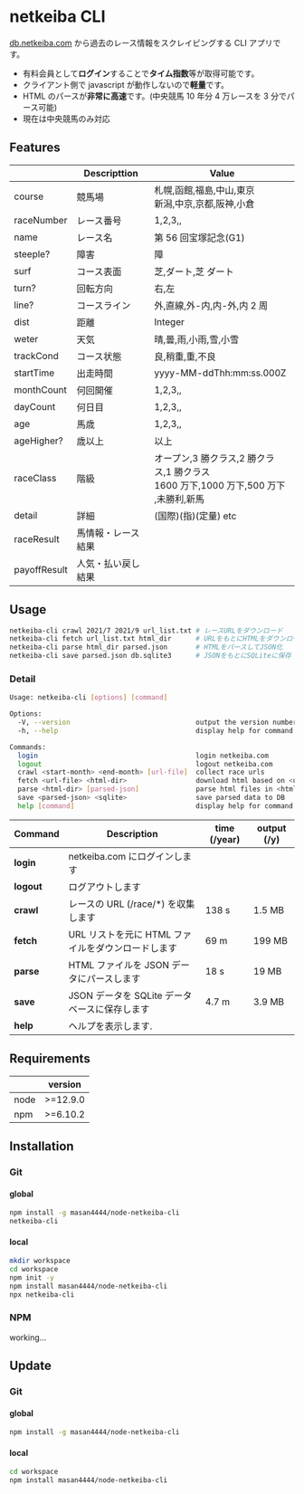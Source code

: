 # netkeiba CLI

[db.netkeiba.com](https://db.netkeiba.com) から過去のレース情報をスクレイピングする CLI アプリです。

- 有料会員として**ログイン**することで**タイム指数**等が取得可能です。
- クライアント側で javascript が動作しないので**軽量**です。
- HTML のパースが**非常に高速**です。(中央競馬 10 年分 4 万レースを 3 分でパース可能)
- 現在は中央競馬のみ対応

## Features

|              | Descripttion       | Value                                                                                  |
| ------------ | ------------------ | -------------------------------------------------------------------------------------- |
| course       | 競馬場             | 札幌,函館,福島,中山,東京<br>新潟,中京,京都,阪神,小倉                                   |
| raceNumber   | レース番号         | 1,2,3,,                                                                                |
| name         | レース名           | 第 56 回宝塚記念(G1)                                                                   |
| steeple?     | 障害               | 障                                                                                     |
| surf         | コース表面         | 芝,ダート,芝 ダート                                                                    |
| turn?        | 回転方向           | 右,左                                                                                  |
| line?        | コースライン       | 外,直線,外-内,内-外,内 2 周                                                            |
| dist         | 距離               | Integer                                                                                |
| weter        | 天気               | 晴,曇,雨,小雨,雪,小雪                                                                  |
| trackCond    | コース状態         | 良,稍重,重,不良                                                                        |
| startTime    | 出走時間           | yyyy-MM-ddThh:mm:ss.000Z                                                               |
| monthCount   | 何回開催           | 1,2,3,,                                                                                |
| dayCount     | 何日目             | 1,2,3,,                                                                                |
| age          | 馬歳               | 1,2,3,,                                                                                |
| ageHigher?   | 歳以上             | 以上                                                                                   |
| raceClass    | 階級               | オープン,3 勝クラス,2 勝クラス,1 勝クラス<br>1600 万下,1000 万下,500 万下 ,未勝利,新馬 |
| detail       | 詳細               | (国際)(指)(定量) etc                                                                   |
| raceResult   | 馬情報・レース結果 |                                                                                        |
| payoffResult | 人気・払い戻し結果 |                                                                                        |

## Usage

```bash
netkeiba-cli crawl 2021/7 2021/9 url_list.txt # レースURLをダウンロード
netkeiba-cli fetch url_list.txt html_dir      # URLをもとにHTMLをダウンロード
netkeiba-cli parse html_dir parsed.json       # HTMLをパースしてJSON化
netkeiba-cli save parsed.json db.sqlite3      # JSONをもとにSQLiteに保存
```

### Detail

```bash
Usage: netkeiba-cli [options] [command]

Options:
  -V, --version                               output the version number
  -h, --help                                  display help for command

Commands:
  login                                       login netkeiba.com
  logout                                      logout netkeiba.com
  crawl <start-month> <end-month> [url-file]  collect race urls
  fetch <url-file> <html-dir>                 download html based on <url-file>
  parse <html-dir> [parsed-json]              parse html files in <html-dir>
  save <parsed-json> <sqlite>                 save parsed data to DB
  help [command]                              display help for command
```

| Command    | Description                                        | time (/year) | output (/y) |
| ---------- | -------------------------------------------------- | ------------ | ----------- |
| **login**  | netkeiba.com にログインします                      |              |             |
| **logout** | ログアウトします                                   |              |             |
| **crawl**  | レースの URL (/race/\*) を収集します               | 138 s        | 1.5 MB      |
| **fetch**  | URL リストを元に HTML ファイルをダウンロードします | 69 m         | 199 MB      |
| **parse**  | HTML ファイルを JSON データにパースします          | 18 s         | 19 MB       |
| **save**   | JSON データを SQLite データベースに保存します      | 4.7 m        | 3.9 MB      |
| **help**   | ヘルプを表示します.                                |              |             |

## Requirements

|      | version  |
| ---- | -------- |
| node | >=12.9.0 |
| npm  | >=6.10.2 |

## Installation

### Git

#### global

```bash
npm install -g masan4444/node-netkeiba-cli
netkeiba-cli
```

#### local

```bash
mkdir workspace
cd workspace
npm init -y
npm install masan4444/node-netkeiba-cli
npx netkeiba-cli
```

### NPM

working...

## Update

### Git

#### global

```bash
npm install -g masan4444/node-netkeiba-cli
```

#### local

```bash
cd workspace
npm install masan4444/node-netkeiba-cli
```
